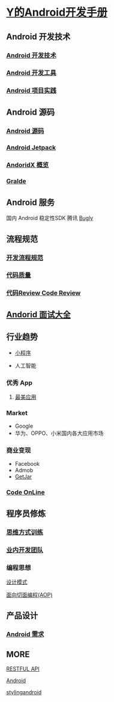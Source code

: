 # [Y的Android开发手册](https://github.com/bellsong/HiAndroid)

## Android 开发技术

### [Android 开发技术](./android/README.md)    

### [Android 开发工具](./tool/README.md)

### [Android 项目实践](./project/README.md)


## Android 源码

### [Android 源码](./source/README.md) 


### [Android Jetpack](./AndroidJetpack/README.md)

### [AndoridX 概览](./android/androidx.md)

### [Gralde](./Gradle/README.md)


## Android 服务

国内 Android 稳定性SDK 腾讯 [Bugly](https://bugly.qq.com/v2/index)

## 流程规范

### [开发流程规范](./standard/README.md)

### [代码质量](./standard/code.md)

### [代码Review Code Review](./standard/code_review.md)

## [Andorid 面试大全](./interview/README.md)


## 行业趋势

* [小程序](./miniprogram/README.md)

* 人工智能

### 优秀 App

1. [最美应用](http://zuimeia.com)

### Market
* Google
* 华为、OPPO、小米国内各大应用市场

### 商业变现
* Facebook
* Admob
* [GetJar](https://www.getjar.com/)

### [Code OnLine](./codeonline/README.md)


## 程序员修炼

### [思维方式训练](./think/README.md)

### [业内开发团队](./team/README.md)

### 编程思想

[设计模式](./designpattern/README.md)

[面向切面编程(AOP)](./think/aop.md)


## 产品设计

### [Android 需求](./prd/README.md)


## MORE

[RESTFUL API](https://www.restapitutorial.com/)

[Android](https://www.android.com)

[stylingandroid](https://blog.stylingandroid.com/)

